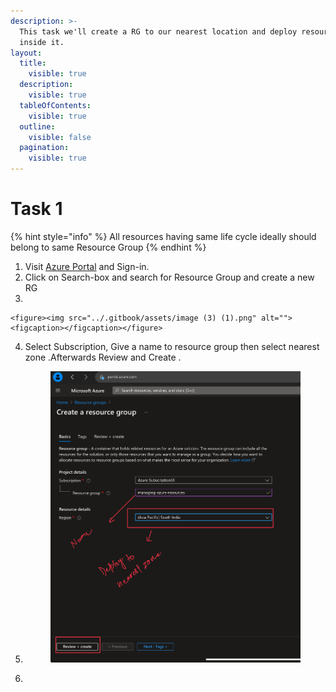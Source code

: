 ```yaml
---
description: >-
  This task we'll create a RG to our nearest location and deploy resources
  inside it.
layout:
  title:
    visible: true
  description:
    visible: true
  tableOfContents:
    visible: true
  outline:
    visible: false
  pagination:
    visible: true
---
```


# Task 1

{% hint style="info" %}
All resources having same life cycle ideally should belong to same Resource Group
{% endhint %}

1. Visit [Azure Portal](https://portal.azure.com) and Sign-in.
2. Click on Search-box and search for Resource Group and create a new RG
3.

    <figure><img src="../.gitbook/assets/image (3) (1).png" alt=""><figcaption></figcaption></figure>
4. Select Subscription, Give a name to resource group  then select nearest zone .Afterwards Review and Create .
5.  &#x20;

    <figure><img src="../.gitbook/assets/image (2).png" alt=""><figcaption></figcaption></figure>
6.

